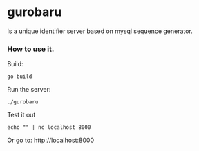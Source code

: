 # gurobaru

Is a unique identifier server based on mysql sequence generator.

### How to use it.

Build:
```
go build
```

Run the server:
```
./gurobaru
```

Test it out
```
echo "" | nc localhost 8000
```

Or go to: http://localhost:8000
